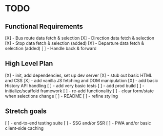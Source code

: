 # TODO

## Functional Requirements
[X] - Bus route data fetch & selection
[X] - Direction data fetch & selection
[X] - Stop data fetch & selection (added)
[X] - Departure data fetch & selection (added)
[ ] - Handle back & forward

## High Level Plan
[X] - init, add dependencies, set up dev server
[X] - stub out basic HTML and CSS
[X] - add vanilla JS fetching and DOM manipulation
[X] - add basic History API handling
[ ] - add very basic tests
[ ] - add prod build
[ ] - initialize/scaffold framework
[ ] - re-add functionality
[ ] - clear form/state when selections change
[ ] - README
[ ] - refine styling

## Stretch goals
[ ] - end-to-end testing suite
[ ] - SSG and/or SSR
[ ] - PWA and/or basic client-side caching